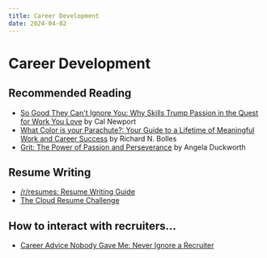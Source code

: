 ```yaml
---
title: Career Development
date: 2024-04-02
---
```


# Career Development

## Recommended Reading

* [So Good They Can't Ignore You: Why Skills Trump Passion in the Quest for Work You Love](https://calnewport.com/writing/) by Cal Newport
* [What Color is your Parachute?: Your Guide to a Lifetime of Meaningful Work and Career Success](https://parachutebook.com/) by Richard N. Bolles
* [Grit: The Power of Passion and Perseverance](https://angeladuckworth.com/grit-book/) by Angela Duckworth

## Resume Writing

* [/r/resumes: Resume Writing Guide](https://www.reddit.com/r/resumes/wiki/index/faq/)
* [The Cloud Resume Challenge](https://cloudresumechallenge.dev/)

## How to interact with recruiters...

* [Career Advice Nobody Gave Me: Never Ignore a Recruiter](https://index.medium.com/career-advice-nobody-gave-me-never-ignore-a-recruiter-4474eac9556)
